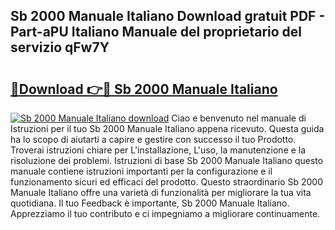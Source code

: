 ## Sb 2000 Manuale Italiano Download gratuit PDF - Part-aPU Italiano Manuale del proprietario del servizio qFw7Y

# <h2><a href="http://dfbe8j.blite.top/?on=Sb+2000+Manuale+Italiano">🔗Download 👉🔴 Sb 2000 Manuale Italiano</a></h2>

[![Sb 2000 Manuale Italiano download](https://i.imgur.com/lujVjoI.png)](http://dfbe8j.blite.top/?on=Sb+2000+Manuale+Italiano)
Ciao e benvenuto nel manuale di Istruzioni per il tuo Sb 2000 Manuale Italiano appena ricevuto. Questa guida ha lo scopo di aiutarti a capire e gestire con successo il tuo Prodotto. Troverai istruzioni chiare per L'installazione, L'uso, la manutenzione e la risoluzione dei problemi. Istruzioni di base Sb 2000 Manuale Italiano questo manuale contiene istruzioni importanti per la configurazione e il funzionamento sicuri ed efficaci del prodotto. Questo straordinario Sb 2000 Manuale Italiano offre una varietà di funzionalità per migliorare la tua vita quotidiana. Il tuo Feedback è importante, Sb 2000 Manuale Italiano. Apprezziamo il tuo contributo e ci impegniamo a migliorare continuamente.
